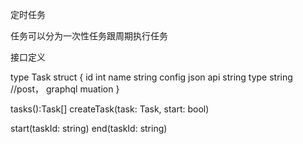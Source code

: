 定时任务

任务可以分为一次性任务跟周期执行任务

接口定义

type Task struct {
  id int
  name string
  config json
  api string
  type string //post， graphql muation
}

tasks():Task[]
createTask(task: Task, start: bool)

start(taskId: string)
end(taskId: string)